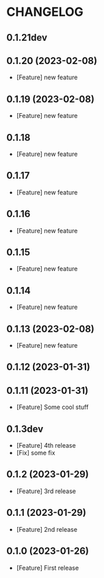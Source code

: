 # CHANGELOG

## 0.1.21dev

## 0.1.20 (2023-02-08)

- [Feature] new feature

## 0.1.19 (2023-02-08)

- [Feature] new feature

## 0.1.18

- [Feature] new feature

## 0.1.17

- [Feature] new feature

## 0.1.16

- [Feature] new feature

## 0.1.15

- [Feature] new feature

## 0.1.14

- [Feature] new feature

## 0.1.13 (2023-02-08)

- [Feature] new feature

## 0.1.12 (2023-01-31)

## 0.1.11 (2023-01-31)

- [Feature] Some cool stuff

## 0.1.3dev

- [Feature] 4th release
- [Fix] some fix

## 0.1.2 (2023-01-29)

- [Feature] 3rd release

## 0.1.1 (2023-01-29)

- [Feature] 2nd release

## 0.1.0 (2023-01-26)

- [Feature] First release
